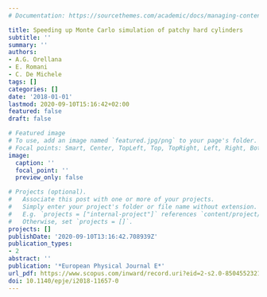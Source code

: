 ```yaml
---
# Documentation: https://sourcethemes.com/academic/docs/managing-content/

title: Speeding up Monte Carlo simulation of patchy hard cylinders
subtitle: ''
summary: ''
authors:
- A.G. Orellana
- E. Romani
- C. De Michele
tags: []
categories: []
date: '2018-01-01'
lastmod: 2020-09-10T15:16:42+02:00
featured: false
draft: false

# Featured image
# To use, add an image named `featured.jpg/png` to your page's folder.
# Focal points: Smart, Center, TopLeft, Top, TopRight, Left, Right, BottomLeft, Bottom, BottomRight.
image:
  caption: ''
  focal_point: ''
  preview_only: false

# Projects (optional).
#   Associate this post with one or more of your projects.
#   Simply enter your project's folder or file name without extension.
#   E.g. `projects = ["internal-project"]` references `content/project/deep-learning/index.md`.
#   Otherwise, set `projects = []`.
projects: []
publishDate: '2020-09-10T13:16:42.708939Z'
publication_types:
- 2
abstract: ''
publication: '*European Physical Journal E*'
url_pdf: https://www.scopus.com/inward/record.uri?eid=2-s2.0-85045523213&doi=10.1140%2fepje%2fi2018-11657-0&partnerID=40&md5=01887f5421bed3eb05027126bbcb42a3
doi: 10.1140/epje/i2018-11657-0
---
```


